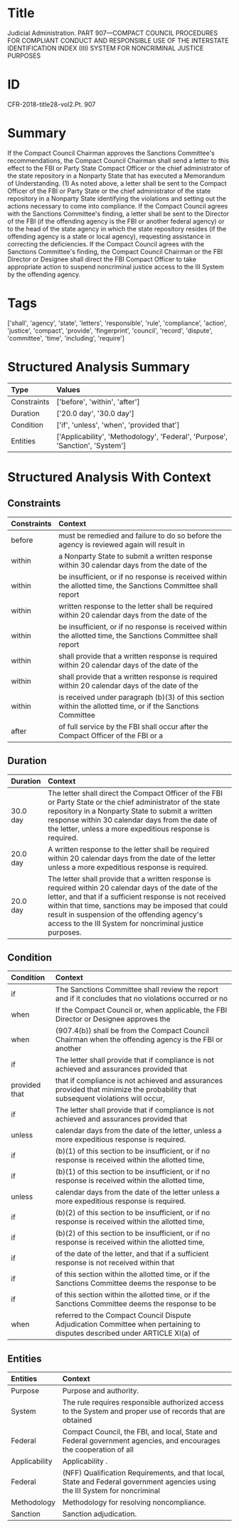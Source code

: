 # Title

 Judicial Administration. PART 907—COMPACT COUNCIL PROCEDURES FOR COMPLIANT CONDUCT AND RESPONSIBLE USE OF THE INTERSTATE IDENTIFICATION INDEX (III) SYSTEM FOR NONCRIMINAL JUSTICE PURPOSES


# ID

 CFR-2018-title28-vol2.Pt. 907


# Summary

If the Compact Council Chairman approves the Sanctions Committee's recommendations, the Compact Council Chairman shall send a letter to this effect to the FBI or Party State Compact Officer or the chief administrator of the state repository in a Nonparty State that has executed a Memorandum of Understanding.
(1) As noted above, a letter shall be sent to the Compact Officer of the FBI or Party State or the chief administrator of the state repository in a Nonparty State identifying the violations and setting out the actions necessary to come into compliance.
If the Compact Council agrees with the Sanctions Committee's finding, a letter shall be sent to the Director of the FBI (if the offending agency is the FBI or another federal agency) or to the head of the state agency in which the state repository resides (if the offending agency is a state or local agency), requesting assistance in correcting the deficiencies.
If the Compact Council agrees with the Sanctions Committee's finding, the Compact Council Chairman or the FBI Director or Designee shall direct the FBI Compact Officer to take appropriate action to suspend noncriminal justice access to the III System by the offending agency.


# Tags

['shall', 'agency', 'state', 'letters', 'responsible', 'rule', 'compliance', 'action', 'justice', 'compact', 'provide', 'fingerprint', 'council', 'record', 'dispute', 'committee', 'time', 'including', 'require']


# Structured Analysis Summary

| Type        | Values                                                                       |
|:------------|:-----------------------------------------------------------------------------|
| Constraints | ['before', 'within', 'after']                                                |
| Duration    | ['20.0 day', '30.0 day']                                                     |
| Condition   | ['if', 'unless', 'when', 'provided that']                                    |
| Entities    | ['Applicability', 'Methodology', 'Federal', 'Purpose', 'Sanction', 'System'] |


# Structured Analysis With Context

 


## Constraints

| Constraints   | Context                                                                                                       |
|:--------------|:--------------------------------------------------------------------------------------------------------------|
| before        | must be remedied and failure to do so before the agency is reviewed again will result in                      |
| within        | a Nonparty State to submit a written response within 30 calendar days from the date of the                    |
| within        | be insufficient, or if no response is received within the allotted time, the Sanctions Committee shall report |
| within        | written response to the letter shall be required within 20 calendar days from the date of the                 |
| within        | be insufficient, or if no response is received within the allotted time, the Sanctions Committee shall report |
| within        | shall provide that a written response is required within 20 calendar days of the date of the                  |
| within        | shall provide that a written response is required within 20 calendar days of the date of the                  |
| within        | is received under paragraph (b)(3) of this section within the allotted time, or if the Sanctions Committee    |
| after         | of full service by the FBI shall occur after the Compact Officer of the FBI or a                              |


## Duration

| Duration   | Context                                                                                                                                                                                                                                                                                                                           |
|:-----------|:----------------------------------------------------------------------------------------------------------------------------------------------------------------------------------------------------------------------------------------------------------------------------------------------------------------------------------|
| 30.0 day   | The letter shall direct the Compact Officer of the FBI or Party State or the chief administrator of the state repository in a Nonparty State to submit a written response within 30 calendar days from the date of the letter, unless a more expeditious response is required.                                                    |
| 20.0 day   | A written response to the letter shall be required within 20 calendar days from the date of the letter unless a more expeditious response is required.                                                                                                                                                                            |
| 20.0 day   | The letter shall provide that a written response is required within 20 calendar days of the date of the letter, and that if a sufficient response is not received within that time, sanctions may be imposed that could result in suspension of the offending agency's access to the III System for noncriminal justice purposes. |


## Condition

| Condition     | Context                                                                                                                         |
|:--------------|:--------------------------------------------------------------------------------------------------------------------------------|
| if            | The Sanctions Committee shall review the report and  if it concludes that no violations occurred or no                          |
| when          | If the Compact Council or,  when applicable, the FBI Director or Designee approves the                                          |
| when          | (907.4(b)) shall be from the Compact Council Chairman when the offending agency is the FBI or another                           |
| if            | The letter shall provide that  if compliance is not achieved and assurances provided that                                       |
| provided that | that if compliance is not achieved and assurances provided that minimize the probability that subsequent violations will occur, |
| if            | The letter shall provide that  if compliance is not achieved and assurances provided that                                       |
| unless        | calendar days from the date of the letter, unless  a more expeditious response is required.                                     |
| if            | (b)(1) of this section to be insufficient, or if no response is received within the allotted time,                              |
| if            | (b)(1) of this section to be insufficient, or if no response is received within the allotted time,                              |
| unless        | calendar days from the date of the letter unless  a more expeditious response is required.                                      |
| if            | (b)(2) of this section to be insufficient, or if no response is received within the allotted time,                              |
| if            | (b)(2) of this section to be insufficient, or if no response is received within the allotted time,                              |
| if            | of the date of the letter, and that if a sufficient response is not received within that                                        |
| if            | of this section within the allotted time, or if the Sanctions Committee deems the response to be                                |
| if            | of this section within the allotted time, or if the Sanctions Committee deems the response to be                                |
| when          | referred to the Compact Council Dispute Adjudication Committee when pertaining to disputes described under ARTICLE XI(a) of     |


## Entities

| Entities      | Context                                                                                                                      |
|:--------------|:-----------------------------------------------------------------------------------------------------------------------------|
| Purpose       | Purpose  and authority.                                                                                                      |
| System        | The rule requires responsible authorized access to the  System and proper use of records that are obtained                   |
| Federal       | Compact Council, the FBI, and local, State and Federal government agencies, and encourages the cooperation of all            |
| Applicability | Applicability .                                                                                                              |
| Federal       | (NFF) Qualification Requirements, and that local, State and Federal government agencies using the III System for noncriminal |
| Methodology   | Methodology  for resolving noncompliance.                                                                                    |
| Sanction      | Sanction  adjudication.                                                                                                      |


